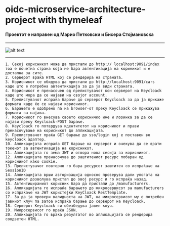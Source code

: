 # oidc-microservice-architecture-project with thymeleaf
#### Проектот е направен од Марио Петковски и Бисера Стојмановска

<hr>


![alt text](https://github.com/mariopetkovskii/oidc-microservice-architecture-project/blob/master/Diagram.png?raw=true)

<hr>


	1. Секој корисникот може да пристапи до http:// localhost:9091/index тоа е почетна страна која не бара автентикација на кориникот и е достапна за сите.
	2. Серверот враќа HTML кој се рендерира на страната.
	3. Корисникот се обидува да пристапи до http://localhost:9091/cars каде што е потребна автентикација за да ја види страната.
	4. Корисникот е пренасочен од прелистувачот кон серверот на Keycloack каде што мора да се најави на својот account.
	5. Прелистувачот испраќа барање до серверот Keycloack за да ја прикаже формата каде ќе се најави корисникот.
	6. Барањето е одобрено па на browser-от преку Keycloack се прикажува формата за најава.
	7. Корисникот го внесува своето корисничко име и лозинка за да се најави преку Keycloack-POST барање.
	8. Keycloack го потврдува идентитетот на корисникот и прави пренасочување на корисникот до апликацијата.
	9. Прелистувачот праќа GET барање до sso/login кој е поставен во keycloack адаптер.
	10. Апликацијата испраќа GET барање на серверот и очекува да се врати токенот за автентикација на корисникот.
	11. Апликацијата го зема JWT и отвора нова сесија за корисникот.
	12. Апликацијата пренасочува до заштитениот ресурс побаран од корисникот како cookie.
	13. Прелистувачот повторно го бара ресурсот заштитен со испраќање на SessionID
	14. Апликацијата врши авторизација односно проверува дали улогата на корисникот дозволува пристап до овој ресурс и го испраќа назад.
	15. Автентицираниот корисник бара да пристапи до /manufacturers.
	16. Апликацијата го испраќа барањето до микросервисот за manufacturers со испраќање на JWT користејќи KeyCloack RestTemplate.
	17. За да ја провери валидноста на JWT, на микросервисот му е потребен јавниот клуч па затоа испраќа барање до серверот на Keycloack.
	18. Серверот Keycloack ги обезбедува јавен клуч.
	19. Микросервисот го враќа JSON.
	20. Апликацијата го враќа резултатот во апликацијата се рендерира соодветен HTML.
